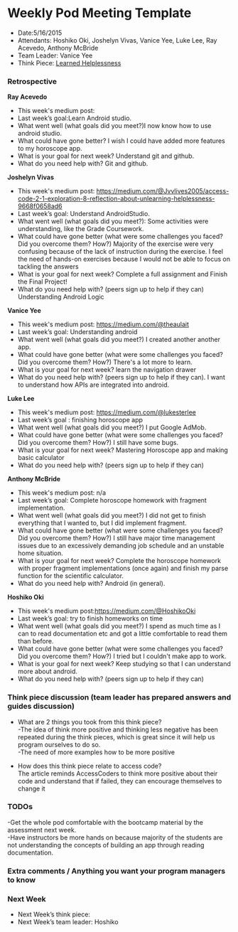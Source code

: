 # Weekly Pod Meeting Template

* Date:5/16/2015
* Attendants: Hoshiko Oki, Joshelyn Vivas, Vanice Yee, Luke Lee, Ray Acevedo, Anthony McBride
* Team Leader: Vanice Yee
* Think Piece:  [Learned Helplessness](<http://braythwayt.com/2015/01/20/learned-helplessness.html>)

### Retrospective

**Ray Acevedo**

* This week's medium post:
* Last week’s goal:Learn Android studio.
* What went well (what goals did you meet?)I now know how to use android studio.
* What could have gone better? I wish I could have added more features to my horoscope app.
* What is your goal for next week? Understand git and github.
* What do you need help with? Git and github.

**Joshelyn Vivas**

* This week's medium post: https://medium.com/@Jvvlives2005/access-code-2-1-exploration-8-reflection-about-unlearning-helplessness-9668f0658ad6
* Last week’s goal: Understand AndroidStudio.
* What went well (what goals did you meet?): Some activities were understanding, like the Grade Coursework.
* What could have gone better (what were some challenges you faced? Did you overcome them? How?) Majority of the exercise were very confusing because of the lack of instruction during the exercise. 
I feel the need of hands-on exercises because I would not be able to focus on tackling the answers
* What is your goal for next week? Complete a full assignment and Finish the Final Project!
* What do you need help with? (peers sign up to help if they can) Understanding Android Logic

**Vanice Yee**

* This week's medium post: https://medium.com/@theaulait
* Last week’s goal: Understanding android
* What went well (what goals did you meet?) I created another another app. 
* What could have gone better (what were some challenges you faced? Did you overcome them? How?) There's a lot more to learn. 
* What is your goal for next week? learn the navigation drawer
* What do you need help with? (peers sign up to help if they can). I want to understand how APIs are integrated into android. 

**Luke Lee**

* This week's medium post: https://medium.com/@lukesterlee
* Last week’s goal : finishing horoscope app
* What went well (what goals did you meet?) I put Google AdMob.
* What could have gone better (what were some challenges you faced? Did you overcome them? How?) I still have some bugs.
* What is your goal for next week? Mastering Horoscope app and making basic calculator
* What do you need help with? (peers sign up to help if they can)

**Anthony McBride**

* This week's medium post: n/a
* Last week’s goal: Complete horoscope homework with fragment implementation.
* What went well (what goals did you meet?) I did not get to finish everything that I wanted to, but I did implement fragment.
* What could have gone better (what were some challenges you faced? Did you overcome them? How?) I still have major time management issues due to an excessively demanding job schedule and an unstable home situation.
* What is your goal for next week? Complete the horoscope homework with proper fragment implementations (once again) and finish my parse function for the scientific calculator.
* What do you need help with? Android (in general).

**Hoshiko Oki**

* This week's medium post:https://medium.com/@HoshikoOki
* Last week’s goal: try to finish homeworks on time
* What went well (what goals did you meet?) I spend as much time as I can to read documentation etc and got a little comfortable to read them than before.
* What could have gone better (what were some challenges you faced? Did you overcome them? How?)  I tried but I couldn't make app to work.  
* What is your goal for next week? Keep studying so that I can understand more about android.
* What do you need help with? (peers sign up to help if they can)

### Think piece discussion (team leader has prepared answers and guides discussion)

* What are 2 things you took from this think piece?<br>
-The idea of think more positive and thinking less negative has been repeated during the think pieces, which is great since it will help us program ourselves to do so. <br>
-The need of more examples how to be more positive

* How does this think piece relate to access code? <br>
The article reminds AccessCoders to think more positive about their code and understand that if failed, they can encourage themselves to change it

### TODOs

-Get the whole pod comfortable with the bootcamp material by the assessment next week. <br>
-Have instructors be more hands on because majority of the students are not understanding the concepts of building an app through reading documentation. 

### Extra comments / Anything you want your program managers to know

### Next Week

* Next Week’s think piece:
* Next Week’s team leader: Hoshiko

